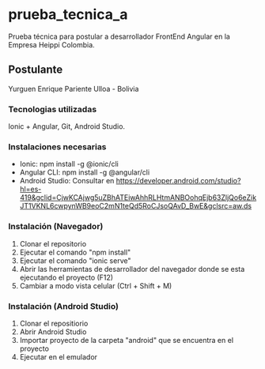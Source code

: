 # prueba_tecnica_a
Prueba técnica para postular a desarrollador FrontEnd Angular en la Empresa Heippi Colombia.
## Postulante
Yurguen Enrique Pariente Ulloa - Bolivia
### Tecnologias utilizadas
Ionic + Angular, Git, Android Studio.
### Instalaciones necesarias 
- Ionic: npm install -g @ionic/cli
- Angular CLI: npm install -g @angular/cli
- Android Studio: Consultar en https://developer.android.com/studio?hl=es-419&gclid=CjwKCAjwg5uZBhATEiwAhhRLHtmANBOohqEjb63ZljQo6eZikJT1VKNL6cwpynWB9eoC2mN1teQd5RoCJsoQAvD_BwE&gclsrc=aw.ds
### Instalación (Navegador)
1. Clonar el repositorio
2. Ejecutar el comando "npm install"
3. Ejecutar el comando "ionic serve"
4. Abrir las herramientas de desarrollador del navegador donde se esta ejecutando el proyecto (F12)
5. Cambiar a modo vista celular (Ctrl + Shift + M)
### Instalación (Android Studio)
1. Clonar el repositiorio
2. Abrir Android Studio
3. Importar proyecto de la carpeta "android" que se encuentra en el proyecto
4. Ejecutar en el emulador
